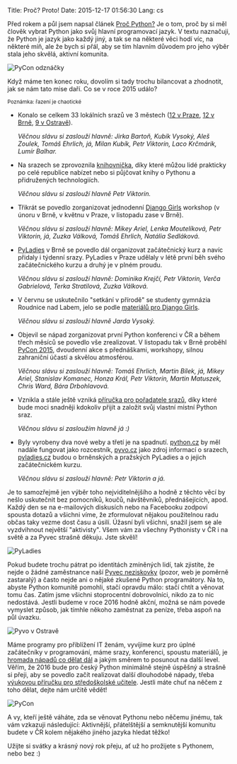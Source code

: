 Title: Proč? Proto!
Date: 2015-12-17 01:56:30
Lang: cs

Před rokem a půl jsem napsal článek [Proč Python?]({filename}2014-05-29_proc-python.md) Je o tom, proč by si měl člověk vybrat Python jako svůj hlavní programovací jazyk. V textu naznačuji, že Python je jazyk jako každý jiný, a tak se na některé věci hodí víc, na některé míň, ale že bych si přál, aby se tím hlavním důvodem pro jeho výběr stala jeho skvělá, aktivní komunita.

![PyCon odznáčky]({static}/images/pycon-odznacky.jpg)

Když máme ten konec roku, dovolím si tady trochu bilancovat a zhodnotit, jak se nám tato mise daří. Co se v roce 2015 událo?

<small>Poznámka: řazení je chaotické</small>

-   Konalo se celkem 33 lokálních srazů ve 3 městech ([12 v Praze](http://pyvo.cz/praha), [12 v Brně](http://pyvo.cz/brno), [9 v Ostravě](http://pyvo.cz/ostrava)).

    *Věčnou slávu si zaslouží hlavně: Jirka Bartoň, Kubík Vysoký, Aleš Zoulek, Tomáš Ehrlich, já, Milan Kubík, Petr Viktorin, Laco Krčmárik, Lumír Balhar.*

-   Na srazech se zprovoznila [knihovnička](https://github.com/pyvec/bookshelf/), díky které můžou lidé prakticky po celé republice nabízet nebo si půjčovat knihy o Pythonu a přidružených technologiích.

    *Věčnou slávu si zaslouží hlavně Petr Viktorin.*

-   Třikrát se povedlo zorganizovat jednodenní [Django Girls](http://djangogirls.org/) workshop (v únoru v Brně, v květnu v Praze, v listopadu zase v Brně).

    *Věčnou slávu si zaslouží hlavně: Mikey Ariel, Lenka Moutelíková, Petr Viktorin, já, Zuzka Válková, Tomáš Ehrlich, Natália Sedláková.*

-   [PyLadies](http://pyladies.cz/) v Brně se povedlo dál organizovat začátečnický kurz a navíc přidaly i týdenní srazy. PyLadies v Praze udělaly v létě první běh svého začátečnického kurzu a druhý je v plném proudu.

    *Věčnou slávu si zaslouží hlavně: Dominika Krejčí, Petr Viktorin, Verča Gabrielová, Terka Stratilová, Zuzka Válková.*

-   V červnu se uskutečnilo "setkání v přírodě" se studenty gymnázia Roudnice nad Labem, jelo se podle [materiálů pro Django Girls](http://tutorial.djangogirls.org/).

    *Věčnou slávu si zaslouží hlavně Jarda Vysoký.*

-   Objevil se nápad zorganizovat první Python konferenci v ČR a během třech měsíců se povedlo vše zrealizovat. V listopadu tak v Brně proběhl [PyCon 2015](https://cz.pycon.org/2015/), dvoudenní akce s přednáškami, workshopy, silnou zahraniční účastí a skvělou atmosférou.

    *Věčnou slávu si zaslouží hlavně: Tomáš Ehrlich, Martin Bílek, já, Mikey Ariel, Stanislav Komanec, Honza Král, Petr Viktorin, Martin Matuszek, Chris Ward, Bára Drbohlavová.*

-   Vznikla a stále ještě vzniká [příručka pro pořadatele srazů](http://pyvec-guide.readthedocs.org/), díky které bude moci snadněji kdokoliv přijít a založit svůj vlastní místní Python sraz.

    *Věčnou slávu si zasloužím hlavně já :)*

-   Byly vyrobeny dva nové weby a třetí je na spadnutí. [python.cz](http://python.cz/) by měl nadále fungovat jako rozcestník, [pyvo.cz](http://pyvo.cz/) jako zdroj informací o srazech, [pyladies.cz](http://pyladies.cz/) budou o brněnských a pražských PyLadies a o jejich začátečnickém kurzu.

    *Věčnou slávu si zaslouží hlavně: Petr Viktorin a já.*

Je to samozřejmě jen výběr toho nejviditelnějšího a hodně z těchto věcí by nešlo uskutečnit bez pomocníků, koučů, návštěvníků, přednášejících, apod. Každý den se na e-mailových diskusích nebo na Facebooku zodpoví spousta dotazů a všichni víme, že zformulovat nějakou použitelnou radu občas taky vezme dost času a úsilí. Úžasní byli všichni, snažil jsem se ale vyzdvihnout největší "aktivisty". Všem vám za všechny Pythonisty v ČR i na světě a za Pyvec strašně děkuju. Jste skvělí!

![PyLadies]({static}/images/pyladies-petr.jpg)

Pokud budete trochu pátrat po identitách zmíněných lidí, tak zjistíte, že nejde o žádné zaměstnance naší [Pyvec neziskovky](http://pyvec.org/) (pozor, web je poměrně zastaralý) a často nejde ani o nějaké zkušené Python programátory. Na to, abyste Python komunitě pomohli, stačí opravdu málo: stačí chtít a věnovat tomu čas. Zatím jsme všichni stoprocentní dobrovolníci, nikdo za to nic nedostává. Jestli budeme v roce 2016 hodně akční, možná se nám povede vymyslet způsob, jak tímhle někoho zaměstnat za peníze, třeba aspoň na půl úvazku.

![Pyvo v Ostravě]({static}/images/pyvo-ostrava.jpg)

Máme programy pro přiblížení IT ženám, vyvíjíme kurz pro úplné začátečníky v programování, máme srazy, konferenci, spoustu materiálů, je [hromada nápadů co dělat dál](http://python.cz/zapojse) a jakým směrem to posunout na další level. Věřím, že 2016 bude pro český Python minimálně stejně úspěšný a strašně si přeji, aby se povedlo začít realizovat další dlouhodobé nápady, třeba [výukovou příručku pro středoškolské učitele](https://trello.com/c/lWIwsSON/7-vytvo-it-p-irucku-pro-ss-ucitele). Jestli máte chuť na něčem z toho dělat, dejte nám určitě vědět!

![PyCon]({static}/images/pycon-lidi.jpg)

A vy, kteří ještě váháte, zda se věnovat Pythonu nebo něčemu jinému, tak vám vzkazuji následující: Aktivnější, přátelštější a semknutější komunitu budete v ČR kolem nějakého jiného jazyka hledat těžko!

Užijte si svátky a krásný nový rok přeju, ať už ho prožijete s Pythonem, nebo bez :)

